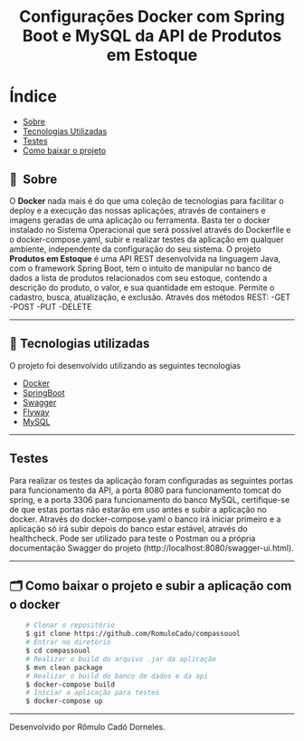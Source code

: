 <h1 align="center">Configurações Docker com Spring Boot e MySQL da API de Produtos em Estoque<h1>

# Índice

- [Sobre](#-sobre)
- [Tecnologias Utilizadas](#-tecnologias-utilizadas)
- [Testes](https://github.com/RomuloCado/compassouol#testes)
- [Como baixar o projeto](#-como-baixar-o-projeto)

## 🔖&nbsp; Sobre

O **Docker** nada mais é do que uma coleção de tecnologias para facilitar o deploy e a execução das nossas aplicações, através de containers e imagens geradas de uma aplicação ou ferramenta. Basta ter o docker instalado no Sistema Operacional que será possível através do Dockerfile e o docker-compose.yaml, subir e realizar testes da aplicação em qualquer ambiente, independente da configuração do seu sistema.
O projeto **Produtos em Estoque** é uma API REST desenvolvida na linguagem Java, com o framework Spring Boot, tem o intuito de manipular no banco de dados a lista de produtos 
relacionados com seu estoque, contendo a descrição do produto, o valor, e sua quantidade em estoque. Permite o cadastro, busca, atualização, e exclusão.
Através dos métodos REST:
-GET
-POST
-PUT
-DELETE


---

## 🚀 Tecnologias utilizadas

O projeto foi desenvolvido utilizando as seguintes tecnologias

- [Docker](https://www.docker.com/products/docker-desktop)
- [SpringBoot](https://spring.io/projects/spring-boot)
- [Swagger](http://springfox.github.io/springfox/)
- [Flyway](https://flywaydb.org/documentation/usage/api/#download)
- [MySQL](https://www.mysql.com)

---

## Testes

Para realizar os testes da aplicação foram configuradas as seguintes portas para funcionamento da API, a porta 8080 para funcionamento tomcat do spring, e a porta 3306 para funcionamento do banco MySQL, certifique-se de que estas portas não estarão em uso antes e subir a aplicação no docker. Através do docker-compose.yaml o banco irá iniciar primeiro e a aplicação só irá subir depois do banco estar estável, através do healthcheck. Pode ser utilizado para teste o Postman ou a própria documentação Swagger do projeto (http://localhost:8080/swagger-ui.html).

---

## 🗂 Como baixar o projeto e subir a aplicação com o docker

```bash
    # Clonar o repositório
    $ git clone https://github.com/RomuloCado/compassouol
    # Entrar no diretório
    $ cd compassouol
    # Realizar o build do arquivo .jar da aplicação
    $ mvn clean package
    # Realizar o build do banco de dados e da api
    $ docker-compose build
    # Iniciar a aplicação para testes
    $ docker-compose up

```

---

Desenvolvido por Rômulo Cadó Dorneles.

